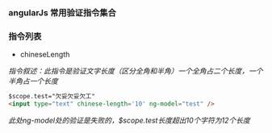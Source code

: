 ### angularJs 常用验证指令集合  

### 指令列表

+ chineseLength

*指令叙述：此指令是验证文字长度（区分全角和半角）一个全角占二个长度，一个半角占一个长度*

```html
$scope.test="欠妥欠妥欠工"
<input type="text" chinese-length='10' ng-model="test" />   

```
*此处ng-model处的验证是失败的，$scope.test长度超出10个字符为12个长度*




